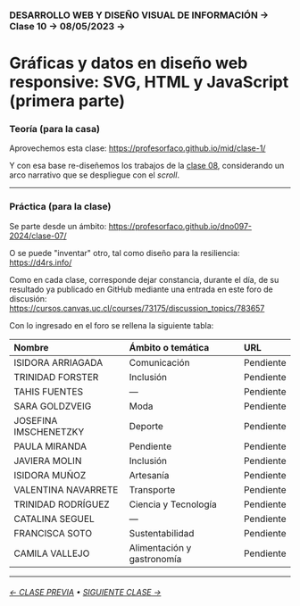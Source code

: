 ### DESARROLLO WEB Y DISEÑO VISUAL DE INFORMACIÓN → Clase 10 → 08/05/2023 → 


# Gráficas y datos en diseño web responsive: SVG, HTML y JavaScript (primera parte)

### Teoría (para la casa)

Aprovechemos esta clase: https://profesorfaco.github.io/mid/clase-1/

Y con esa base re-diseñemos los trabajos de la [clase 08](https://github.com/profesorfaco/dno097-2024/tree/main/clase-08), considerando un arco narrativo que se despliegue con el *scroll*. 

- - - - - - - - - - - - - - 

### Práctica (para la clase)

Se parte desde un ámbito: https://profesorfaco.github.io/dno097-2024/clase-07/

O se puede "inventar" otro, tal como diseño para la resiliencia: https://d4rs.info/

Como en cada clase, corresponde dejar constancia, durante el día, de su resultado ya publicado en GitHub mediante una entrada en este foro de discusión: https://cursos.canvas.uc.cl/courses/73175/discussion_topics/783657

Con lo ingresado en el foro se rellena la siguiente tabla:

| Nombre | Ámbito o temática | URL           |
|:-------|:-------------------|:-------------|
| ISIDORA ARRIAGADA	| Comunicación | Pendiente |
| TRINIDAD FORSTER | Inclusión | Pendiente |
| TAHIS FUENTES | — | Pendiente | 
| SARA GOLDZVEIG | Moda | Pendiente |
| JOSEFINA IMSCHENETZKY | Deporte | Pendiente | 
| PAULA MIRANDA | Pendiente | Pendiente | 
| JAVIERA MOLIN | Inclusión | Pendiente | 		
| ISIDORA MUÑOZ	 | Artesanía | Pendiente | 
| VALENTINA NAVARRETE | Transporte | Pendiente | 
| TRINIDAD RODRÍGUEZ | Ciencia y Tecnología | Pendiente | 
| CATALINA SEGUEL | — | Pendiente | 
| FRANCISCA SOTO | Sustentabilidad | Pendiente | 
| CAMILA VALLEJO | Alimentación y gastronomía | Pendiente | 

- - - - - - - 

###### [← CLASE PREVIA](https://github.com/profesorfaco/dno097-2024/tree/main/clase-08) • [SIGUIENTE CLASE →](https://github.com/profesorfaco/dno097-2024/tree/main/clase-11)
